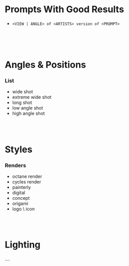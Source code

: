 # Prompts With Good Results

- `<VIEW | ANGLE> of <ARTISTS> version of <PROMPT>`

<Br>
<Br>
<Br>


# Angles & Positions
### List
- wide shot
- extreme wide shot
- long shot
- low angle shot
- high angle shot


<br>
<br>

# Styles

### Renders
- octane render
- cycles render
- painterly
- digital
- concept
- origami
- logo \ icon


<br>
<br>

# Lighting
....

